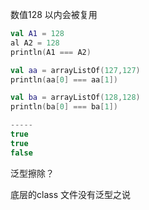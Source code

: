 数值128 以内会被复用  

```kotlin
val A1 = 128
al A2 = 128
println(A1 === A2)

val aa = arrayListOf(127,127)
println(aa[0] === aa[1])

val ba = arrayListOf(128,128)
println(ba[0] === ba[1])

-----
true 
true 
false 
```



泛型擦除？

底层的class 文件没有泛型之说  
